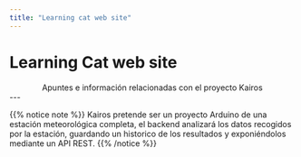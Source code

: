 ```yaml
---
title: "Learning cat web site"
---
```


# Learning Cat web site

<center>Apuntes e información relacionadas con el proyecto Kairos</center>
---

{{% notice note %}}
Kairos pretende ser un proyecto Arduino de una estación meteorológica completa, el backend analizará los datos recogidos por la estación, guardando un historico de los resultados y exponiéndolos mediante un API REST.
{{% /notice %}}
